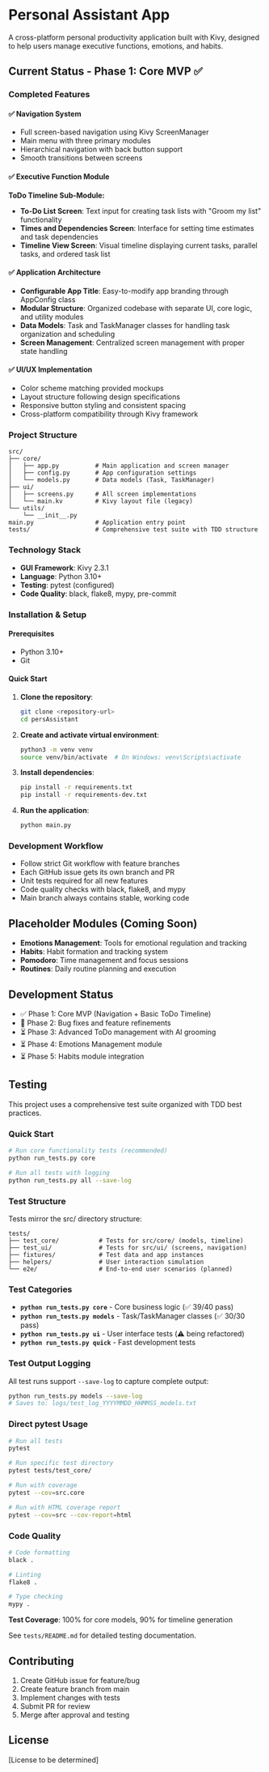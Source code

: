 # Personal Assistant App

A cross-platform personal productivity application built with Kivy, designed to help users manage executive functions, emotions, and habits.

## Current Status - Phase 1: Core MVP ✅

### Completed Features

#### ✅ Navigation System
- Full screen-based navigation using Kivy ScreenManager
- Main menu with three primary modules
- Hierarchical navigation with back button support
- Smooth transitions between screens

#### ✅ Executive Function Module
**ToDo Timeline Sub-Module:**
- **To-Do List Screen**: Text input for creating task lists with "Groom my list" functionality
- **Times and Dependencies Screen**: Interface for setting time estimates and task dependencies
- **Timeline View Screen**: Visual timeline displaying current tasks, parallel tasks, and ordered task list

#### ✅ Application Architecture
- **Configurable App Title**: Easy-to-modify app branding through AppConfig class
- **Modular Structure**: Organized codebase with separate UI, core logic, and utility modules
- **Data Models**: Task and TaskManager classes for handling task organization and scheduling
- **Screen Management**: Centralized screen management with proper state handling

#### ✅ UI/UX Implementation
- Color scheme matching provided mockups
- Layout structure following design specifications
- Responsive button styling and consistent spacing
- Cross-platform compatibility through Kivy framework

### Project Structure
```
src/
├── core/
│   ├── app.py          # Main application and screen manager
│   ├── config.py       # App configuration settings
│   └── models.py       # Data models (Task, TaskManager)
├── ui/
│   ├── screens.py      # All screen implementations
│   └── main.kv         # Kivy layout file (legacy)
└── utils/
    └── __init__.py
main.py                 # Application entry point
tests/                  # Comprehensive test suite with TDD structure
```

### Technology Stack
- **GUI Framework**: Kivy 2.3.1
- **Language**: Python 3.10+
- **Testing**: pytest (configured)
- **Code Quality**: black, flake8, mypy, pre-commit

### Installation & Setup

#### Prerequisites
- Python 3.10+
- Git

#### Quick Start
1. **Clone the repository**:
   ```bash
   git clone <repository-url>
   cd persAssistant
   ```

2. **Create and activate virtual environment**:
   ```bash
   python3 -m venv venv
   source venv/bin/activate  # On Windows: venv\Scripts\activate
   ```

3. **Install dependencies**:
   ```bash
   pip install -r requirements.txt
   pip install -r requirements-dev.txt
   ```

4. **Run the application**:
   ```bash
   python main.py
   ```

### Development Workflow
- Follow strict Git workflow with feature branches
- Each GitHub issue gets its own branch and PR
- Unit tests required for all new features
- Code quality checks with black, flake8, and mypy
- Main branch always contains stable, working code

## Placeholder Modules (Coming Soon)
- **Emotions Management**: Tools for emotional regulation and tracking
- **Habits**: Habit formation and tracking system
- **Pomodoro**: Time management and focus sessions
- **Routines**: Daily routine planning and execution

## Development Status
- ✅ Phase 1: Core MVP (Navigation + Basic ToDo Timeline)
- 🔄 Phase 2: Bug fixes and feature refinements
- ⏳ Phase 3: Advanced ToDo management with AI grooming
- ⏳ Phase 4: Emotions Management module
- ⏳ Phase 5: Habits module integration

## Testing

This project uses a comprehensive test suite organized with TDD best practices.

### Quick Start
```bash
# Run core functionality tests (recommended)
python run_tests.py core

# Run all tests with logging
python run_tests.py all --save-log
```

### Test Structure
Tests mirror the src/ directory structure:
```
tests/
├── test_core/           # Tests for src/core/ (models, timeline)
├── test_ui/             # Tests for src/ui/ (screens, navigation)
├── fixtures/            # Test data and app instances
├── helpers/             # User interaction simulation
└── e2e/                 # End-to-end user scenarios (planned)
```

### Test Categories
- **`python run_tests.py core`** - Core business logic (✅ 39/40 pass)
- **`python run_tests.py models`** - Task/TaskManager classes (✅ 30/30 pass)  
- **`python run_tests.py ui`** - User interface tests (⚠️ being refactored)
- **`python run_tests.py quick`** - Fast development tests

### Test Output Logging
All test runs support `--save-log` to capture complete output:
```bash
python run_tests.py models --save-log
# Saves to: logs/test_log_YYYYMMDD_HHMMSS_models.txt
```

### Direct pytest Usage
```bash
# Run all tests
pytest

# Run specific test directory
pytest tests/test_core/

# Run with coverage
pytest --cov=src.core

# Run with HTML coverage report
pytest --cov=src --cov-report=html
```

### Code Quality
```bash
# Code formatting
black .

# Linting
flake8 .

# Type checking
mypy .
```

**Test Coverage**: 100% for core models, 90% for timeline generation

See `tests/README.md` for detailed testing documentation.

## Contributing
1. Create GitHub issue for feature/bug
2. Create feature branch from main
3. Implement changes with tests
4. Submit PR for review
5. Merge after approval and testing

## License
[License to be determined]